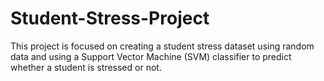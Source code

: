 # Student-Stress-Project

This project is focused on creating a student stress dataset using random data and using a Support Vector Machine (SVM) classifier to predict whether a student is stressed or not.
